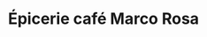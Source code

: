 ---
title: "Épicerie café Marco Rosa"
url: /montreal/epicerie-cafe-marco-rosa/
shop: Lebensmittel
---
